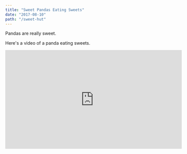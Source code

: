 ```yaml
---
title: "Sweet Pandas Eating Sweets"
date: "2017-08-10"
path: "/sweet-hut"
---
```


Pandas are really sweet.

Here's a video of a panda eating sweets.

<iframe width="560" height="315" src="https://www.youtube.com/embed/4n0xNbfJLR8" frameborder="0" allowfullscreen></iframe>